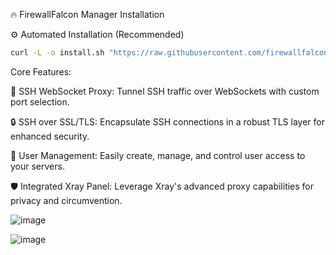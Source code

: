 🔥 FirewallFalcon Manager Installation


⚙️ Automated Installation (Recommended)

```sh
curl -L -o install.sh "https://raw.githubusercontent.com/firewallfalcons/FirewallFalcon-Manager/refs/heads/main/install.sh" && chmod +x install.sh && sudo ./install.sh && rm install.sh
```



Core Features:

🚀 SSH WebSocket Proxy: Tunnel SSH traffic over WebSockets with custom port selection.


🔒 SSH over SSL/TLS: Encapsulate SSH connections in a robust TLS layer for enhanced security.


👥 User Management: Easily create, manage, and control user access to your servers.


🛡️ Integrated Xray Panel: Leverage Xray's advanced proxy capabilities for privacy and circumvention.




![image](https://github.com/user-attachments/assets/f072a6f0-613b-465d-8693-d63daab28baf)



![image](https://github.com/user-attachments/assets/a9cbe7ce-f2ab-4b16-80be-17ada4782206)







